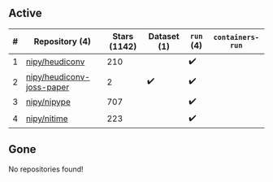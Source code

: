 ## Active
| # | Repository (4) | Stars (1142) | Dataset (1) | `run` (4) | `containers-run` |
| --- | --- | --- | --- | --- | --- |
| 1 | [nipy/heudiconv](https://github.com/nipy/heudiconv) | 210 |  | :heavy_check_mark: |  |
| 2 | [nipy/heudiconv-joss-paper](https://github.com/nipy/heudiconv-joss-paper) | 2 | :heavy_check_mark: | :heavy_check_mark: |  |
| 3 | [nipy/nipype](https://github.com/nipy/nipype) | 707 |  | :heavy_check_mark: |  |
| 4 | [nipy/nitime](https://github.com/nipy/nitime) | 223 |  | :heavy_check_mark: |  |

## Gone
No repositories found!
